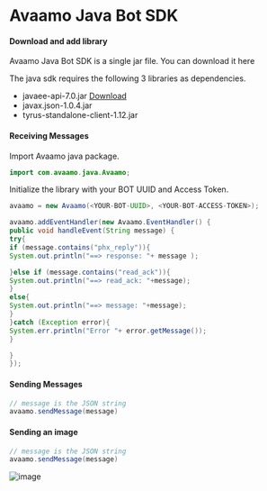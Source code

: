 # Avaamo Java Bot SDK

#### Download and add library
Avaamo Java Bot SDK is a single jar file. You can download it here

The java sdk requires the following 3 libraries as dependencies.

* javaee-api-7.0.jar [ Download ](https://github.com/jbt/markdown-editor)
* javax.json-1.0.4.jar
* tyrus-standalone-client-1.12.jar

#### Receiving Messages

Import Avaamo java package.
```java
import com.avaamo.java.Avaamo;

```
Initialize the library with your BOT UUID and Access Token.

```java
avaamo = new Avaamo(<YOUR-BOT-UUID>, <YOUR-BOT-ACCESS-TOKEN>);

avaamo.addEventHandler(new Avaamo.EventHandler() {
public void handleEvent(String message) {
try{
if (message.contains("phx_reply")){
System.out.println("==> response: "+ message );

}else if (message.contains("read_ack")){
System.out.println("==> read_ack: "+message);
}
else{
System.out.println("==> message: "+message);
}
}catch (Exception error){
System.err.println("Error "+ error.getMessage());
}

}
});
```
#### Sending Messages

```java
// message is the JSON string
avaamo.sendMessage(message)
```

#### Sending an image

```java
// message is the JSON string
avaamo.sendMessage(message)
```
![image](image.jpg)
